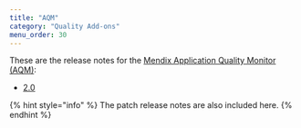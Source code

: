```yaml
---
title: "AQM"
category: "Quality Add-ons"
menu_order: 30
---
```


These are the release notes for the [Mendix Application Quality Monitor (AQM)](/addons/aqm-addon/):

* [2.0](aqm-2.0)

{% hint style="info" %}
The patch release notes are also included here.
{% endhint %}
